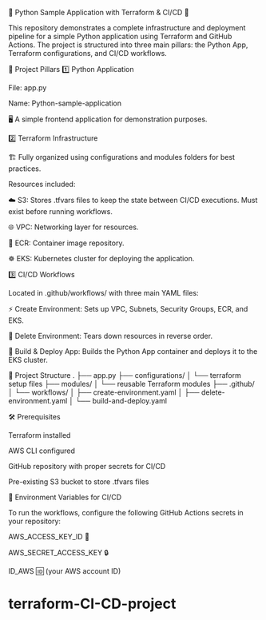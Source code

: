 🐍 Python Sample Application with Terraform & CI/CD 🚀

This repository demonstrates a complete infrastructure and deployment pipeline for a simple Python application using Terraform and GitHub Actions. The project is structured into three main pillars: the Python App, Terraform configurations, and CI/CD workflows.

📌 Project Pillars
1️⃣ Python Application

File: app.py

Name: Python-sample-application

🖥️ A simple frontend application for demonstration purposes.

2️⃣ Terraform Infrastructure

🏗️ Fully organized using configurations and modules folders for best practices.

Resources included:

☁️ S3: Stores .tfvars files to keep the state between CI/CD executions. Must exist before running workflows.

🌐 VPC: Networking layer for resources.

🐳 ECR: Container image repository.

☸️ EKS: Kubernetes cluster for deploying the application.

3️⃣ CI/CD Workflows

Located in .github/workflows/ with three main YAML files:

⚡ Create Environment: Sets up VPC, Subnets, Security Groups, ECR, and EKS.

🧹 Delete Environment: Tears down resources in reverse order.

🚀 Build & Deploy App: Builds the Python App container and deploys it to the EKS cluster.

📂 Project Structure
.
├── app.py
├── configurations/
│   └── terraform setup files
├── modules/
│   └── reusable Terraform modules
├── .github/
│   └── workflows/
│       ├── create-environment.yaml
│       ├── delete-environment.yaml
│       └── build-and-deploy.yaml

🛠️ Prerequisites

Terraform installed

AWS CLI configured

GitHub repository with proper secrets for CI/CD

Pre-existing S3 bucket to store .tfvars files

🔑 Environment Variables for CI/CD

To run the workflows, configure the following GitHub Actions secrets in your repository:

AWS_ACCESS_KEY_ID 🔑

AWS_SECRET_ACCESS_KEY 🔒

ID_AWS 🆔 (your AWS account ID)
# terraform-CI-CD-project
